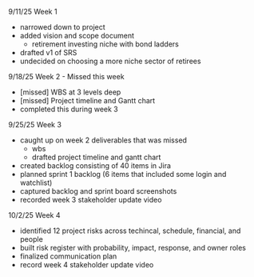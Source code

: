 9/11/25 Week 1
- narrowed down to project
- added vision and scope document
    - retirement investing niche with bond ladders
- drafted v1 of SRS
- undecided on choosing a more niche sector of retirees

9/18/25 Week 2 - Missed this week
- [missed] WBS at 3 levels deep
- [missed] Project timeline and Gantt chart
- completed this during week 3

9/25/25 Week 3 
- caught up on week 2 deliverables that was missed
    - wbs
    - drafted project timeline and gantt chart
- created backlog consisting of 40 items in Jira
- planned sprint 1 backlog (6 items that included some login and watchlist)
- captured backlog and sprint board screenshots
- recorded week 3 stakeholder update video

10/2/25 Week 4
- identified 12 project risks across techincal, schedule, financial, and people
- built risk register with probability, impact, response, and owner roles
- finalized communication plan
- record week 4 stakeholder update video
